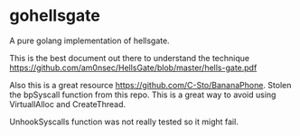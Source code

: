 # gohellsgate

A pure golang implementation of hellsgate. 

This is the best document out there to understand the technique https://github.com/am0nsec/HellsGate/blob/master/hells-gate.pdf

Also this is a great resource https://github.com/C-Sto/BananaPhone. Stolen the bpSyscall function from this repo. This is a great way to avoid using VirtuallAlloc and CreateThread.

UnhookSyscalls function was not really tested so it might fail. 

